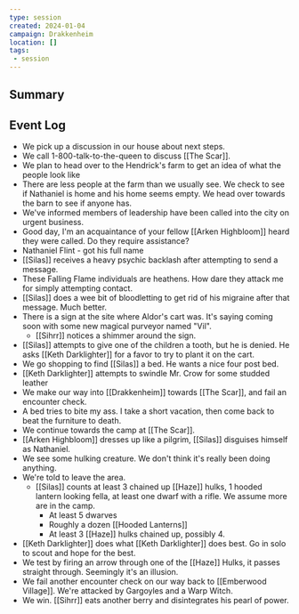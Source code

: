 ```yaml
---
type: session
created: 2024-01-04
campaign: Drakkenheim
location: []
tags:
 - session
---
```



## Summary

## Event Log


- We pick up a discussion in our house about next steps.
- We call 1-800-talk-to-the-queen to discuss [[The Scar]].
- We plan to head over to the Hendrick's farm to get an idea of what the people look like
- There are less people at the farm than we usually see. We check to see if Nathaniel is home and his home seems empty. We head over towards the barn to see if anyone has.
- We've informed members of leadership have been called into the city on urgent business.
- Good day, I'm an acquaintance of your fellow [[Arken Highbloom]] heard they were called. Do they require assistance?
- Nathaniel Flint - got his full name
- [[Silas]] receives a heavy psychic backlash after attempting to send a message.
- These Falling Flame individuals are heathens. How dare they attack me for simply attempting contact.
- [[Silas]] does a wee bit of bloodletting to get rid of his migraine after that message. Much better.
- There is a sign at the site where Aldor's cart was. It's saying coming soon with some new magical purveyor named "Vil".
	- [[Sihrr]] notices a shimmer around the sign.
- [[Silas]] attempts to give one of the children a tooth, but he is denied. He asks [[Keth Darklighter]] for a favor to try to plant it on the cart.
- We go shopping to find [[Silas]] a bed. He wants a nice four post bed.
- [[Keth Darklighter]] attempts to swindle Mr. Crow for some studded leather
- We make our way into [[Drakkenheim]] towards [[The Scar]], and fail an encounter check.
- A bed tries to bite my ass. I take a short vacation, then come back to beat the furniture to death.
- We continue towards the camp at [[The Scar]].
- [[Arken Highbloom]] dresses up like a pilgrim, [[Silas]] disguises himself as Nathaniel.
- We see some hulking creature. We don't think it's really been doing anything.
- We're told to leave the area.
	- [[Silas]] counts at least 3 chained up [[Haze]] hulks, 1 hooded lantern looking fella, at least one dwarf with a rifle. We assume more are in the camp.
		- At least 5 dwarves
		- Roughly a dozen [[Hooded Lanterns]]
		- At least 3 [[Haze]] hulks chained up, possibly 4.
- [[Keth Darklighter]] does what [[Keth Darklighter]] does best. Go in solo to scout and hope for the best.
- We test by firing an arrow through one of the [[Haze]] Hulks, it passes straight through. Seemingly it's an illusion.
- We fail another encounter check on our way back to [[Emberwood Village]]. We're attacked by Gargoyles and a Warp Witch.
- We win. [[Sihrr]] eats another berry and disintegrates his pearl of power.
